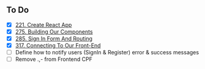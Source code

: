 ## To Do

- [x] [221. Create React App]('https://www.udemy.com/course/the-complete-web-developer-zero-to-mastery/learn/lecture/29000358#questions')
- [x] [275. Building Our Components]('https://www.udemy.com/course/the-complete-web-developer-zero-to-mastery/learn/lecture/8803510#questions')
- [x] [285. Sign In Form And Routing]('https://www.udemy.com/course/the-complete-web-developer-zero-to-mastery/learn/lecture/8803528#questions')
- [x] [317. Connecting To Our Front-End]('https://www.udemy.com/course/the-complete-web-developer-zero-to-mastery/learn/lecture/8820894#questions')
- [ ] Define how to notify users (SignIn & Register) error & success messages
- [ ] Remove .,- from Frontend CPF